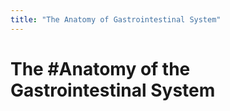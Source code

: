 ```yaml
---
title: "The Anatomy of Gastrointestinal System"
---
```


# The #Anatomy of the Gastrointestinal System
